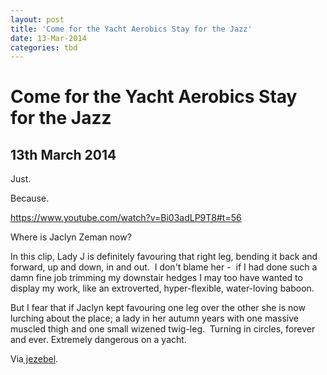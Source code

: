 ```yaml
---
layout: post
title: 'Come for the Yacht Aerobics Stay for the Jazz'
date: 13-Mar-2014
categories: tbd
---
```


# Come for the Yacht Aerobics Stay for the Jazz

## 13th March 2014

Just.

Because.

https://www.youtube.com/watch?v=Bi03adLP9T8#t=56

Where is Jaclyn Zeman now?

In this clip,   Lady J is definitely favouring that right leg,   bending it back and forward, up and down, in and out.  I don't blame her -  if I had done such a damn fine job trimming my downstair hedges I may too have wanted to display my work, like an extroverted, hyper-flexible, water-loving baboon.

But I fear that if Jaclyn kept favouring one leg over the other she is now lurching about the place; a lady in her autumn years with one massive muscled thigh and one small wizened twig-leg.  Turning in circles, forever and ever. Extremely dangerous on a yacht.

Via<a href="http://jezebel.com/"> jezebel</a>.
